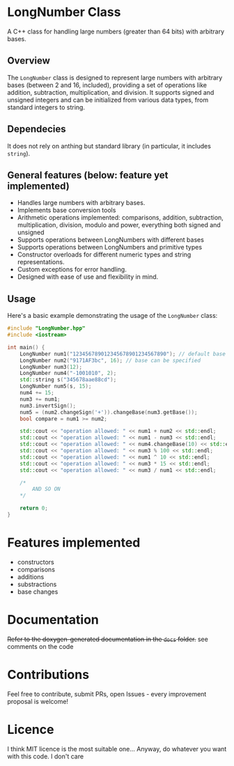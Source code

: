  
# LongNumber Class

A C++ class for handling large numbers (greater than 64 bits) with arbitrary bases.

## Overview

The `LongNumber` class is designed to represent large numbers with arbitrary bases (between 2 and 16, included), providing a set of operations like addition, subtraction, multiplication, and division. It supports signed and unsigned integers and can be initialized from various data types, from standard integers to string.

## Dependecies

It does not rely on anthing but standard library (in particular, it includes `string`).

## General features (below: feature yet implemented)

- Handles large numbers with arbitrary bases.
- Implements base conversion tools
- Arithmetic operations implemented: comparisons, addition, subtraction, multiplication, division, modulo and power, everything both signed and unsigned
- Supports operations between LongNumbers with different bases
- Supports operations between LongNumbers and primitive types
- Constructor overloads for different numeric types and string representations.
- Custom exceptions for error handling.
- Designed with ease of use and flexibility in mind.

## Usage

Here's a basic example demonstrating the usage of the `LongNumber` class:

```cpp
#include "LongNumber.hpp"
#include <iostream>

int main() {
    LongNumber num1("123456789012345678901234567890"); // default base is 10
    LongNumber num2("9171AF3bc", 16); // base can be specified
    LongNumber num3(12);
    LongNumber num4("-1001010", 2);
    std::string s("345678aae88cd");
    LongNumber num5(s, 15);
    num4 += 15;
    num3 += num1;
    num3.invertSign();
    num5 = (num2.changeSign('+')).changeBase(num3.getBase());
    bool compare = num1 >= num2;

    std::cout << "operation allowed: " << num1 + num2 << std::endl;
    std::cout << "operation allowed: " << num1 - num3 << std::endl;
    std::cout << "operation allowed: " << num4.changeBase(10) << std::endl;
    std::cout << "operation allowed: " << num3 % 100 << std::endl;
    std::cout << "operation allowed: " << num1 ^ 10 << std::endl;
    std::cout << "operation allowed: " << num3 * 15 << std::endl;
    std::cout << "operation allowed: " << num3 / num1 << std::endl;

    /*
        AND SO ON
    */

    return 0;
}
```

# Features implemented

- constructors
- comparisons
- additions
- substractions
- base changes

# Documentation
~~Refer to the doxygen-generated documentation in the `docs` folder.~~
see comments on the code

# Contributions
Feel free to contribute, submit PRs, open Issues - every improvement proposal is welcome!

# Licence
I think MIT licence is the most suitable one... Anyway, do whatever you want with this code. I don't care

